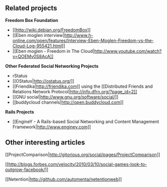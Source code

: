 ## Related projects

**Freedom Box Foundation**
  - [[http://wiki.debian.org/FreedomBox]]
  - [[Eben moglen interview|http://www.h-online.com/open/features/Interview-Eben-Moglen-Freedom-vs-the-Cloud-Log-955421.html]]
  - [[Eben moglen - Freedom in The Cloud|http://www.youtube.com/watch?v=QOEMv0S8AcA]]

**Other Federated Social Networking Projects**
  - rStatus
  - [[OStatus|http://ostatus.org/]]
  - [[Friendika|http://friendika.com]] using the [[Distributed Friends and Relations Network Protocol|http://info.dfrn.org/?page_id=2]]
  - [[GNU social|http://www.gnu.org/software/social/]]
  - [[buddycloud channels|http://open.buddycloud.com]]
  
**Rails Projects**
  - [[EngineY - A Rails-based Social Networking and Content Management Framework|http://www.enginey.com]]
  
## Other interesting articles

[[ProjectComparison|http://gitorious.org/social/pages/ProjectComparison]]

[[http://blogs.forbes.com/velocity/2010/03/10/social-games-look-to-outgrow-facebook/]]

[[Netention|http://github.com/automenta/netentionweb]]

